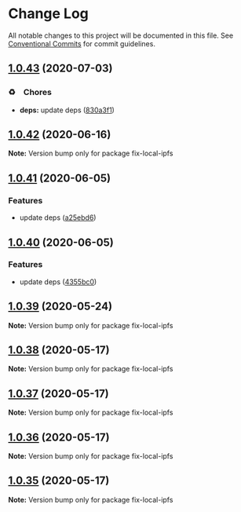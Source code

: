 # Change Log

All notable changes to this project will be documented in this file.
See [Conventional Commits](https://conventionalcommits.org) for commit guidelines.

## [1.0.43](https://github.com/bluelovers/ws-ipfs/compare/fix-local-ipfs@1.0.42...fix-local-ipfs@1.0.43) (2020-07-03)


### ♻️　Chores

* **deps:** update deps ([830a3f1](https://github.com/bluelovers/ws-ipfs/commit/830a3f1f306a3045fa421f023ae1f0024836ef6b))





## [1.0.42](https://github.com/bluelovers/ws-ipfs/compare/fix-local-ipfs@1.0.41...fix-local-ipfs@1.0.42) (2020-06-16)

**Note:** Version bump only for package fix-local-ipfs





## [1.0.41](https://github.com/bluelovers/ws-ipfs/compare/fix-local-ipfs@1.0.40...fix-local-ipfs@1.0.41) (2020-06-05)


### Features

* update deps ([a25ebd6](https://github.com/bluelovers/ws-ipfs/commit/a25ebd688ccfd54f164b3ff89cf6cdb2e7f6e478))





## [1.0.40](https://github.com/bluelovers/ws-ipfs/compare/fix-local-ipfs@1.0.39...fix-local-ipfs@1.0.40) (2020-06-05)


### Features

* update deps ([4355bc0](https://github.com/bluelovers/ws-ipfs/commit/4355bc0161fa03725b7455cee33ac834a99b7cd9))





## [1.0.39](https://github.com/bluelovers/ws-ipfs/compare/fix-local-ipfs@1.0.38...fix-local-ipfs@1.0.39) (2020-05-24)

**Note:** Version bump only for package fix-local-ipfs





## [1.0.38](https://github.com/bluelovers/ws-ipfs/compare/fix-local-ipfs@1.0.37...fix-local-ipfs@1.0.38) (2020-05-17)

**Note:** Version bump only for package fix-local-ipfs





## [1.0.37](https://github.com/bluelovers/ws-ipfs/compare/fix-local-ipfs@1.0.36...fix-local-ipfs@1.0.37) (2020-05-17)

**Note:** Version bump only for package fix-local-ipfs





## [1.0.36](https://github.com/bluelovers/ws-ipfs/compare/fix-local-ipfs@1.0.35...fix-local-ipfs@1.0.36) (2020-05-17)

**Note:** Version bump only for package fix-local-ipfs





## [1.0.35](https://github.com/bluelovers/ws-ipfs/compare/fix-local-ipfs@1.0.34...fix-local-ipfs@1.0.35) (2020-05-17)

**Note:** Version bump only for package fix-local-ipfs
